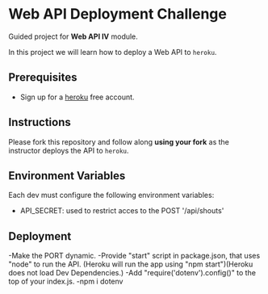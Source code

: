 # Web API Deployment Challenge

Guided project for **Web API IV** module.

In this project we will learn how to deploy a Web API to `heroku`.

## Prerequisites

- Sign up for a [heroku](https://www.heroku.com/) free account.

## Instructions

Please fork this repository and follow along **using your fork** as the instructor deploys the API to `heroku`.

## Environment Variables

Each dev must configure the following environment variables:
- API_SECRET: used to restrict acces to the POST '/api/shouts'

## Deployment

-Make the PORT dynamic.
-Provide "start" script in package.json, that uses "node" to run the API. (Heroku will run the app using "npm start")(Heroku does not load Dev Dependencies.)
-Add "require('dotenv').config()" to the top of your index.js.
-npm i dotenv